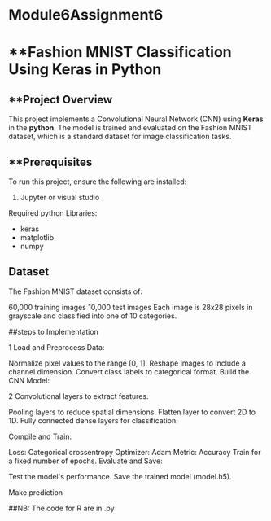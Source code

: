 # Module6Assignment6

**Fashion MNIST Classification Using Keras in Python
==================================================

**Project Overview
----------------
This project implements a Convolutional Neural Network (CNN) using **Keras** in the **python**. The model is trained and evaluated on the Fashion MNIST dataset, which is a standard dataset for image classification tasks.

**Prerequisites
-------------
To run this project, ensure the following are installed:

1. Jupyter or visual studio
   
Required python Libraries:
- keras
- matplotlib
- numpy
  
Dataset
-------
The Fashion MNIST dataset consists of:

60,000 training images
10,000 test images Each image is 28x28 pixels in grayscale and classified into one of 10 categories.

##steps to Implementation

1 Load and Preprocess Data:

Normalize pixel values to the range [0, 1].
Reshape images to include a channel dimension.
Convert class labels to categorical format.
Build the CNN Model:

2 Convolutional layers to extract features.

Pooling layers to reduce spatial dimensions.
Flatten layer to convert 2D to 1D.
Fully connected dense layers for classification.

Compile and Train:

Loss: Categorical crossentropy
Optimizer: Adam
Metric: Accuracy
Train for a fixed number of epochs.
Evaluate and Save:

Test the model's performance.
Save the trained model (model.h5).

Make prediction

##NB:
The code for R are in .py
